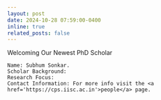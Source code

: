 ```yaml
---
layout: post
date: 2024-10-28 07:59:00-0400
inline: true
related_posts: false
---
```


Welcoming Our Newest PhD Scholar
    
    Name: Subhum Sonkar.
    Scholar Background:
    Research Focus: 
    Contact Information: For more info visit the <a href='https://cps.iisc.ac.in'>people</a> page.
